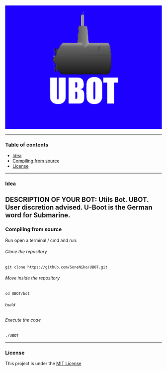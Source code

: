 <p align="center">
    <img alt="Logo example" src="img/logo-example.png">
</p>

---
### Table of contents
- [Idea](#idea)
- [Compiling from source](#compiling-from-source)
- [License](#license)
--- 

### Idea
**DESCRIPTION OF YOUR BOT**:
Utils Bot. UBOT. User discretion advised. U-Boot is the German word for Submarine.
---

### Compiling from source

Run open a terminal / cmd and run:
###### Clone the repository
```shell
git clone https://github.com/SoneNiko/UBOT.git
```

###### Move inside the repository
```shell
cd UBOT/bot
```

###### build



###### Execute the code
```shell
./UBOT
```

---

### License
This project is under the [MIT License](LICENSE)
